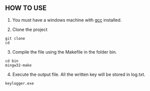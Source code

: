 ## HOW TO USE

1. You must have a windows machine with [gcc](https://sourceforge.net/projects/mingw-w64/) installed.

2. Clone the project
```
git clone 
cd
```
3. Compile the file using the Makefile in the folder bin.
```
cd bin
mingw32-make
```
4. Execute the output file. All the written key will be stored in log.txt.
```
keylogger.exe
```
